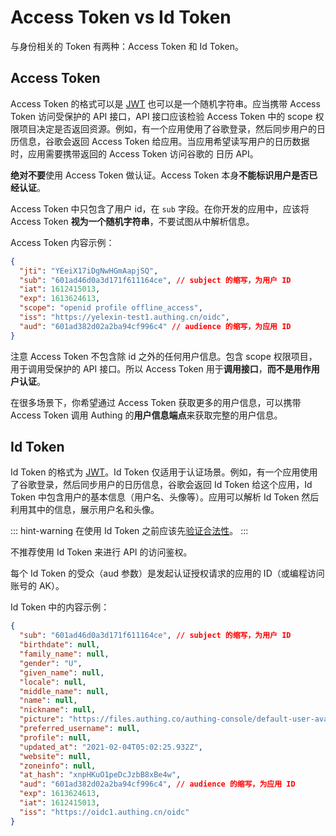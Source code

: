 # Access Token vs Id Token

与身份相关的 Token 有两种：Access Token 和 Id Token。

## Access Token

Access Token 的格式可以是 [JWT](https://tools.ietf.org/html/rfc7519) 也可以是一个随机字符串。应当携带 Access Token 访问受保护的 API 接口，API 接口应该检验 Access Token 中的 scope 权限项目决定是否返回资源。例如，有一个应用使用了谷歌登录，然后同步用户的日历信息，谷歌会返回 Access Token 给应用。当应用希望读写用户的日历数据时，应用需要携带返回的 Access Token 访问谷歌的 日历 API。

**绝对不要**使用 Access Token 做认证。Access Token 本身**不能标识用户是否已经认证**。

Access Token 中只包含了用户 id，在 `sub` 字段。在你开发的应用中，应该将 Access Token **视为一个随机字符串**，不要试图从中解析信息。

Access Token 内容示例：

```json
{
  "jti": "YEeiX17iDgNwHGmAapjSQ",
  "sub": "601ad46d0a3d171f611164ce", // subject 的缩写，为用户 ID
  "iat": 1612415013,
  "exp": 1613624613,
  "scope": "openid profile offline_access",
  "iss": "https://yelexin-test1.authing.cn/oidc",
  "aud": "601ad382d02a2ba94cf996c4" // audience 的缩写，为应用 ID
}
```

注意 Access Token 不包含除 id 之外的任何用户信息。包含 scope 权限项目，用于调用受保护的 API 接口。所以 Access Token 用于**调用接口**，**而不是用作用户认证**。

在很多场景下，你希望通过 Access Token 获取更多的用户信息，可以携带 Access Token 调用 Authing 的**用户信息端点**来获取完整的用户信息。

## Id Token

Id Token 的格式为 [JWT](https://tools.ietf.org/html/rfc7519)。Id Token 仅适用于认证场景。例如，有一个应用使用了谷歌登录，然后同步用户的日历信息，谷歌会返回 Id Token 给这个应用，Id Token 中包含用户的基本信息（用户名、头像等）。应用可以解析 Id Token 然后利用其中的信息，展示用户名和头像。

::: hint-warning
在使用 Id Token 之前应该先[验证合法性](/guides/faqs/how-to-validate-user-token.md)。
:::

不推荐使用 Id Token 来进行 API 的访问鉴权。

每个 Id Token 的受众（aud 参数）是发起认证授权请求的应用的 ID（或编程访问账号的 AK）。

Id Token 中的内容示例：

```json
{
  "sub": "601ad46d0a3d171f611164ce", // subject 的缩写，为用户 ID
  "birthdate": null,
  "family_name": null,
  "gender": "U",
  "given_name": null,
  "locale": null,
  "middle_name": null,
  "name": null,
  "nickname": null,
  "picture": "https://files.authing.co/authing-console/default-user-avatar.png",
  "preferred_username": null,
  "profile": null,
  "updated_at": "2021-02-04T05:02:25.932Z",
  "website": null,
  "zoneinfo": null,
  "at_hash": "xnpHKuO1peDcJzbB8xBe4w",
  "aud": "601ad382d02a2ba94cf996c4", // audience 的缩写，为应用 ID
  "exp": 1613624613,
  "iat": 1612415013,
  "iss": "https://oidc1.authing.cn/oidc"
}
```
